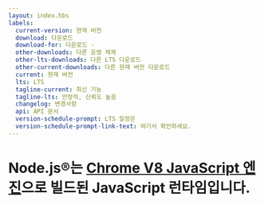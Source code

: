 ```yaml
---
layout: index.hbs
labels:
  current-version: 현재 버전
  download: 다운로드
  download-for: 다운로드 -
  other-downloads: 다른 운영 체제
  other-lts-downloads: 다른 LTS 다운로드
  other-current-downloads: 다른 현재 버전 다운로드
  current: 현재 버전
  lts: LTS
  tagline-current: 최신 기능
  tagline-lts: 안정적, 신뢰도 높음
  changelog: 변경사항
  api: API 문서
  version-schedule-prompt: LTS 일정은
  version-schedule-prompt-link-text: 여기서 확인하세요.
---
```


# Node.js®는 [Chrome V8 JavaScript 엔진](https://v8.dev/)으로 빌드된 JavaScript 런타임입니다.
